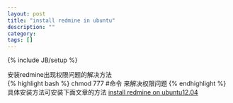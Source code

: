 ```yaml
---
layout: post
title: "install redmine in ubuntu"
description: ""
category: 
tags: []
---
```

{% include JB/setup %}

安装redmine出现权限问题的解决方法   
{% highlight bash %}
    chmod 777 #命令 来解决权限问题 
{% endhighlight %}
具体安装方法可安装下面文章的方法
[install redmine on ubuntu12.04](http://redminecrm.com/boards/4/topics/448-installing-redmine-2-2-passenger-nginx-rvm-on-ubuntu-12-04)
